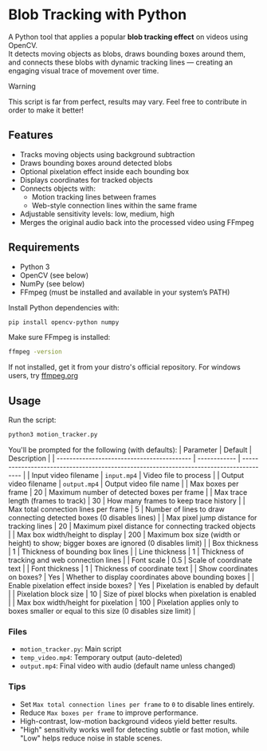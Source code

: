 # Blob Tracking with Python
A Python tool that applies a popular **blob tracking effect** on videos using OpenCV.  
It detects moving objects as blobs, draws bounding boxes around them, and connects these blobs with dynamic tracking lines — creating an engaging visual trace of movement over time.

> [!WARNING]  
> This script is far from perfect, results may vary. Feel free to contribute in order to make it better!

## Features
- Tracks moving objects using background subtraction
- Draws bounding boxes around detected blobs
- Optional pixelation effect inside each bounding box
- Displays coordinates for tracked objects
- Connects objects with:
  - Motion tracking lines between frames
  - Web-style connection lines within the same frame
- Adjustable sensitivity levels: low, medium, high
- Merges the original audio back into the processed video using FFmpeg

## Requirements
- Python 3
- OpenCV (see below)
- NumPy (see below)
- FFmpeg (must be installed and available in your system’s PATH)

Install Python dependencies with:
```bash
pip install opencv-python numpy
```
Make sure FFmpeg is installed:
```bash
ffmpeg -version
```
If not installed, get it from your distro's official repository. For windows users, try [ffmpeg.org](https://ffmpeg.org/)

## Usage

Run the script:
```bash
python3 motion_tracker.py
```

You'll be prompted for the following (with defaults):
| Parameter                                  | Default      | Description                                                                             |
| ------------------------------------------ | ------------ | --------------------------------------------------------------------------------------- |
| Input video filename                       | `input.mp4`  | Video file to process                                                                   |
| Output video filename                      | `output.mp4` | Output video file name                                                                  |
| Max boxes per frame                        | 20           | Maximum number of detected boxes per frame                                              |
| Max trace length (frames to track)         | 30           | How many frames to keep trace history                                                   |
| Max total connection lines per frame       | 5            | Number of lines to draw connecting detected boxes (0 disables lines)                    |
| Max pixel jump distance for tracking lines | 20           | Maximum pixel distance for connecting tracked objects                                   |
| Max box width/height to display            | 200          | Maximum box size (width or height) to show; bigger boxes are ignored (0 disables limit) |
| Box thickness                              | 1            | Thickness of bounding box lines                                                         |
| Line thickness                             | 1            | Thickness of tracking and web connection lines                                          |
| Font scale                                 | 0.5          | Scale of coordinate text                                                                |
| Font thickness                             | 1            | Thickness of coordinate text                                                            |
| Show coordinates on boxes?                 | Yes          | Whether to display coordinates above bounding boxes                                     |
| Enable pixelation effect inside boxes?     | Yes          | Pixelation is enabled by default                                                        |
| Pixelation block size                      | 10           | Size of pixel blocks when pixelation is enabled                                         |
| Max box width/height for pixelation        | 100          | Pixelation applies only to boxes smaller or equal to this size (0 disables size limit)  |


### Files
- `motion_tracker.py`: Main script
- `temp_video.mp4`: Temporary output (auto-deleted)
- `output.mp4`: Final video with audio (default name unless changed)

### Tips

- Set `Max total connection lines per frame` to `0` to disable lines entirely.
- Reduce `Max boxes per frame` to improve performance.
- High-contrast, low-motion background videos yield better results.
- "High" sensitivity works well for detecting subtle or fast motion, while "Low" helps reduce noise in stable scenes.
